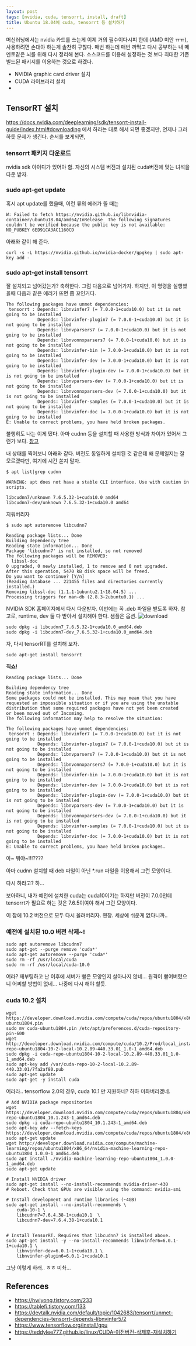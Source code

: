 ```yaml
---
layout: post
tags: [nvidia, cuda, tensorrt, install, draft]
title: Ubuntu 18.04에 cuda, tensorrt 등 설치하기
---
```


머신러닝에서는 nvidia 카드를 쓰는게 이제 거의 필수이다시피 한데 (AMD 미안 ㅠㅠ), 사용하려면 손대야 하는게 솔찬히 구찮다.
매번 하는데 매번 까먹고 다시 공부하는 내 메멘토같은 뇌를 위해 다시 정리해 본다. 소스코드를 이용해 설정하는 것 보다 최대한 기존 빌드된 패키지를 이용하는 것으로 하겠다.

 - NVIDIA graphic card driver 설치
 - CUDA 라이브러리 설치
 - 


## TensorRT 설치
https://docs.nvidia.com/deeplearning/sdk/tensorrt-install-guide/index.html#downloading 에서 하라는 대로 해서 되면 좋겠지만, 언제나 그러하듯 문제가 생긴다.
순서를 보게되면,
### tensorrt 패키지 다운로드     

nvidia sdk 아이디가 있어야 함. 자신의 시스템 버전과 설치된 cuda버전에 맞는 녀석을 다운 받자.

 
### sudo apt-get update
혹시 apt update를 했을때, 이런 류의 에러가 뜰 때는 
```
W: Failed to fetch https://nvidia.github.io/libnvidia-container/ubuntu18.04/amd64/InRelease  The following signatures couldn't be verified because the public key is not available: NO_PUBKEY 6ED91CA3AC1160CD
```
아래와 같이 해 준다.
```
curl -s -L https://nvidia.github.io/nvidia-docker/gpgkey | sudo apt-key add -
```

### sudo apt-get install tensorrt

잘 설치되고 넘어갔는가? 축하한다. 그럼 다음으로 넘어가자.
하지만, 이 명령을 실행했을때 다음과 같은 에러가 뜨면 쫌 꼬인거다.
```
The following packages have unmet dependencies:
 tensorrt : Depends: libnvinfer7 (= 7.0.0-1+cuda10.0) but it is not going to be installed
            Depends: libnvinfer-plugin7 (= 7.0.0-1+cuda10.0) but it is not going to be installed
            Depends: libnvparsers7 (= 7.0.0-1+cuda10.0) but it is not going to be installed
            Depends: libnvonnxparsers7 (= 7.0.0-1+cuda10.0) but it is not going to be installed
            Depends: libnvinfer-bin (= 7.0.0-1+cuda10.0) but it is not going to be installed
            Depends: libnvinfer-dev (= 7.0.0-1+cuda10.0) but it is not going to be installed
            Depends: libnvinfer-plugin-dev (= 7.0.0-1+cuda10.0) but it is not going to be installed
            Depends: libnvparsers-dev (= 7.0.0-1+cuda10.0) but it is not going to be installed
            Depends: libnvonnxparsers-dev (= 7.0.0-1+cuda10.0) but it is not going to be installed
            Depends: libnvinfer-samples (= 7.0.0-1+cuda10.0) but it is not going to be installed
            Depends: libnvinfer-doc (= 7.0.0-1+cuda10.0) but it is not going to be installed
E: Unable to correct problems, you have held broken packages.
```
불행히도 나는 이게 떴다. 아마 cudnn 등을 설치할 때 사용한 방식과 차이가 있어서 그런가 보다. [참고](https://devtalk.nvidia.com/default/topic/1042683/unmet-dependencies-tensorrt-depends-libnvinfer5/?offset=22)

내 상태를 찍어보니 아래와 같다. 버전도 동일하게 설치된 것 같은데 왜 문제일지는 잘 모르겠다만, 여기에 시간 쏟지 말자.
```
$ apt list|grep cudnn

WARNING: apt does not have a stable CLI interface. Use with caution in scripts.

libcudnn7/unknown 7.6.5.32-1+cuda10.0 amd64
libcudnn7-dev/unknown 7.6.5.32-1+cuda10.0 amd64
```

지워버리자

```
$ sudo apt autoremove libcudnn7

Reading package lists... Done
Building dependency tree
Reading state information... Done
Package 'libcudnn7' is not installed, so not removed
The following packages will be REMOVED:
  libssl-doc
0 upgraded, 0 newly installed, 1 to remove and 0 not upgraded.
After this operation, 5470 kB disk space will be freed.
Do you want to continue? [Y/n]
(Reading database ... 221455 files and directories currently installed.)
Removing libssl-doc (1.1.1-1ubuntu2.1~18.04.5) ...
Processing triggers for man-db (2.8.3-2ubuntu0.1) ...
```

NVIDIA SDK 홈페이지에서 다시 다운받자. 이번에는 꼭 .deb 파일을 받도록 하자. 참고로, runtime, dev 둘 다 받아서 설치해야 한다. 샘플은 옵션.
![download](/assets/images/2020-02-29-19-03-12.png)

```
sudo dpkg -i libcudnn7_7.6.5.32-1+cuda10.0_amd64.deb
sudo dpkg -i libcudnn7-dev_7.6.5.32-1+cuda10.0_amd64.deb
```

자, 다시 tensorRT를 설치해 보자.
```
sudo apt-get install tensorrt
```

**칙쇼!**
```
Reading package lists... Done

Building dependency tree
Reading state information... Done
Some packages could not be installed. This may mean that you have
requested an impossible situation or if you are using the unstable
distribution that some required packages have not yet been created
or been moved out of Incoming.
The following information may help to resolve the situation:

The following packages have unmet dependencies:
 tensorrt : Depends: libnvinfer7 (= 7.0.0-1+cuda10.0) but it is not going to be installed
            Depends: libnvinfer-plugin7 (= 7.0.0-1+cuda10.0) but it is not going to be installed
            Depends: libnvparsers7 (= 7.0.0-1+cuda10.0) but it is not going to be installed
            Depends: libnvonnxparsers7 (= 7.0.0-1+cuda10.0) but it is not going to be installed
            Depends: libnvinfer-bin (= 7.0.0-1+cuda10.0) but it is not going to be installed
            Depends: libnvinfer-dev (= 7.0.0-1+cuda10.0) but it is not going to be installed
            Depends: libnvinfer-plugin-dev (= 7.0.0-1+cuda10.0) but it is not going to be installed
            Depends: libnvparsers-dev (= 7.0.0-1+cuda10.0) but it is not going to be installed
            Depends: libnvonnxparsers-dev (= 7.0.0-1+cuda10.0) but it is not going to be installed
            Depends: libnvinfer-samples (= 7.0.0-1+cuda10.0) but it is not going to be installed
            Depends: libnvinfer-doc (= 7.0.0-1+cuda10.0) but it is not going to be installed
E: Unable to correct problems, you have held broken packages.
```

아~ 뭐야~!!!????


아마 cudnn 설치할 때 deb 파일이 아닌 *.run 파일을 이용해서 그런 모양이다.


다시 하라고? 하...

보아하니, 내가 예전에 설치한 cuda는 cuda10이기는 하지만 버전이 7.0.0인데 tensorrt가 필요로 하는 것은 7.6.5이여야 해서 그런 모양이다.

이 참에 10.2 버전으로 모두 다시 올려버리자. 줸장. 세상에 쉬운게 없다니까..

### 예전에 설치된 10.0 버전 삭제~! 
```
sudo apt autoremove libcudnn7
sudo apt-get --purge remove 'cuda*'
sudo apt-get autoremove --purge 'cuda*'
sudo rm -rf /usr/local/cuda
sudo rm -rf /usr/local/cuda-10.0
```

어라? 재부팅하고 난 이후에 서버가 뻗은 모양인지 살아나지 않네...
원격이 뻗어버렸으니 어찌할 방법이 없네...
나중에 다시 해야 할듯.


### cuda 10.2 설치
```
wget https://developer.download.nvidia.com/compute/cuda/repos/ubuntu1804/x86_64/cuda-ubuntu1804.pin
sudo mv cuda-ubuntu1804.pin /etc/apt/preferences.d/cuda-repository-pin-600
wget http://developer.download.nvidia.com/compute/cuda/10.2/Prod/local_installers/cuda-repo-ubuntu1804-10-2-local-10.2.89-440.33.01_1.0-1_amd64.deb
sudo dpkg -i cuda-repo-ubuntu1804-10-2-local-10.2.89-440.33.01_1.0-1_amd64.deb
sudo apt-key add /var/cuda-repo-10-2-local-10.2.89-440.33.01/7fa2af80.pub
sudo apt-get update
sudo apt-get -y install cuda
```



어라라..
tensorflow 2.0의 경우, cuda 10.1 만 지원하네? 하하 미촤버리겠네.

```
# Add NVIDIA package repositories
wget https://developer.download.nvidia.com/compute/cuda/repos/ubuntu1804/x86_64/cuda-repo-ubuntu1804_10.1.243-1_amd64.deb
sudo dpkg -i cuda-repo-ubuntu1804_10.1.243-1_amd64.deb
sudo apt-key adv --fetch-keys https://developer.download.nvidia.com/compute/cuda/repos/ubuntu1804/x86_64/7fa2af80.pub
sudo apt-get update
wget http://developer.download.nvidia.com/compute/machine-learning/repos/ubuntu1804/x86_64/nvidia-machine-learning-repo-ubuntu1804_1.0.0-1_amd64.deb
sudo apt install ./nvidia-machine-learning-repo-ubuntu1804_1.0.0-1_amd64.deb
sudo apt-get update

# Install NVIDIA driver
sudo apt-get install --no-install-recommends nvidia-driver-430
# Reboot. Check that GPUs are visible using the command: nvidia-smi

# Install development and runtime libraries (~4GB)
sudo apt-get install --no-install-recommends \
    cuda-10-1 \
    libcudnn7=7.6.4.38-1+cuda10.1  \
    libcudnn7-dev=7.6.4.38-1+cuda10.1


# Install TensorRT. Requires that libcudnn7 is installed above.
sudo apt-get install -y --no-install-recommends libnvinfer6=6.0.1-1+cuda10.1 \
    libnvinfer-dev=6.0.1-1+cuda10.1 \
    libnvinfer-plugin6=6.0.1-1+cuda10.1
```

그냥 이렇게 하래.. ㅎㅎ 미촤...



## References
- https://hwiyong.tistory.com/233
- https://tablefi.tistory.com/133
- https://devtalk.nvidia.com/default/topic/1042683/tensorrt/unmet-dependencies-tensorrt-depends-libnvinfer5/2
- https://www.tensorflow.org/install/gpu
- https://teddylee777.github.io/linux/CUDA-이전버전-삭제후-재설치하기
- 




